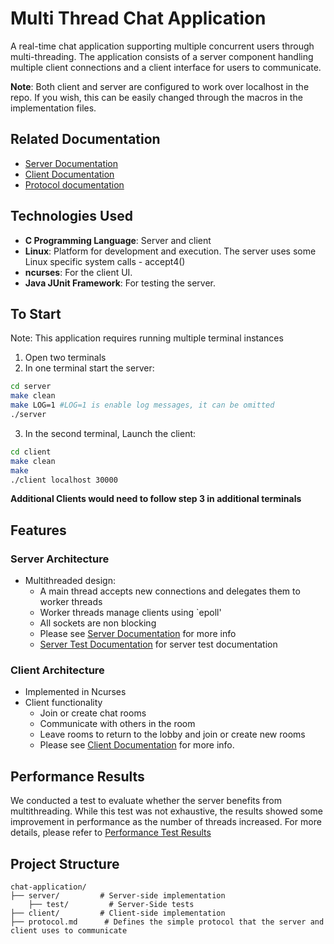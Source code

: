 

# Multi Thread Chat Application

A real-time chat application supporting multiple concurrent users through multi-threading. The application consists of a 
server component handling multiple client connections and a client interface for users to communicate.

**Note**: Both client and server are configured to work over localhost in the repo. If you wish, this can be easily changed through the macros in the implementation files.

## Related Documentation
- [Server Documentation](./server/README.md)
- [Client Documentation](./client/README.md)
- [Protocol documentation](./protocol.md)

## Technologies Used
- **C Programming Language**: Server and client 
- **Linux**: Platform for development and execution. The server uses some Linux specific system calls - accept4()
- **ncurses**: For the client UI.
- **Java JUnit Framework**: For testing the server.

## To Start
Note: This application requires running multiple terminal instances
1. Open two terminals
2. In one terminal start the server:
```bash
cd server
make clean
make LOG=1 #LOG=1 is enable log messages, it can be omitted
./server
```

3. In the second terminal, Launch the client:
```bash
cd client
make clean
make
./client localhost 30000
```
**Additional Clients would need to follow step 3 in additional terminals**

## Features

### Server Architecture
- Multithreaded design:
  - A main thread accepts new connections and delegates them to worker threads
  - Worker threads manage clients using `epoll'
  - All sockets are non blocking
  - Please see [Server Documentation](server/README.md) for more info
  - [Server Test Documentation](server/README.md) for server test documentation

### Client Architecture
- Implemented in Ncurses
- Client functionality
  - Join or create chat rooms
  - Communicate with others in the room
  - Leave rooms to return to the lobby and join or create new rooms
  - Please see [Client Documentation](client/README.md) for more info.


## Performance Results
We conducted a  test to evaluate whether the server benefits from multithreading. While this test was not exhaustive, the results showed some improvement in performance as the number of threads increased.
For more details, please refer to [Performance Test Results](server/performance_results.md)


## Project Structure
```
chat-application/
├── server/         # Server-side implementation
    ├── test/         # Server-Side tests
├── client/         # Client-side implementation
├── protocol.md      # Defines the simple protocol that the server and client uses to communicate
```
